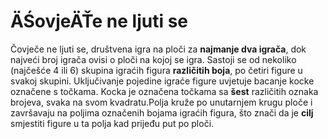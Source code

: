 # ÄŚovjeÄŤe ne ljuti se
Čovječe ne ljuti se, društvena igra na ploči za **najmanje dva igrača**, dok najveći broj igrača ovisi o ploči na kojoj se igra. Sastoji se od nekoliko (najčešće 4 ili 6) skupina igraćih figura **različitih boja**, po četiri figure u svakoj skupini. Uključivanje pojedine igraće figure uvjetuje bacanje kocke označene s točkama. Kocka je označena točkama sa **šest** različitih oznaka brojeva, svaka na svom kvadratu.Polja kruže po unutarnjem krugu ploče i završavaju na poljima označenih bojama igraćih figura, što znači da je **cilj** smjestiti figure u ta polja kad prijeđu put po ploči.

